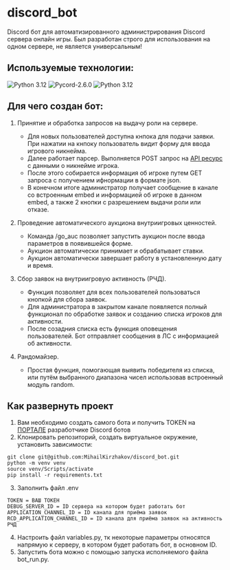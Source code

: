 # discord_bot

Discord бот для автоматизированного администрирования Discord сервера онлайн игры. Был разработан строго для использования на одном сервере, не является универсальным!

## Используемые технологии<a id="technologies-project"></a>:

![Python 3.12](https://img.shields.io/badge/Python-3.12-brightgreen.svg?style=flat&logo=python&logoColor=white)
![Pycord-2.6.0](https://img.shields.io/badge/Pycord-2.6.0-brightgreen.svg?style=flat)
![Python 3.12](https://img.shields.io/badge/Pydantic-2.10.5-brightgreen.svg?style=flat&logo=pydantic&logoColor=white)

## Для чего создан бот:

1. Принятие и обработка запросов на выдачу роли на сервере.
   - Для новых пользователей доступна кнпока для подачи заявки. При нажатии на кнпоку пользователь видит форму для ввода игрового никнейма.
   - Далее работает парсер. Выполняется POST запрос на [API ресурс](https://api.allodswiki.ru/api/v1/armory/avatars) с данными о никнейме игрока.
   - После этого собирается информация об игроке путем GET запроса с получением ифнормации в формате json.
   - В конечном итоге администратор получает сообщение в канале со встроенным embed и информацией об игроке в данном embed, а также 2 кнопки с разрешением выдачи роли или отказе.

2. Проведение автоматического аукциона внутриигровых ценностей.
   - Команда /go_auc позволяет запустить аукцион после ввода параметров в появившейся форме.
   - Аукцион автоматически принимает и обрабатывает ставки.
   - Аукцион автоматически завершает работу в установленную дату и время.

3. Сбор заявок на внутриигровую активность (РЧД).
   - Функция позволяет для всех пользователей пользоваться кнопкой для сбора заявок.
   - Для администратора в закрытом канале появляется полный функционал по обработке заявок и созданию списка игроков для активности.
   - После созадния списка есть функция оповещения пользователей. Бот отправляет сообщения в ЛС с информацией об активности.

4. Рандомайзер.
   - Простая функция, помогающая выявить победителя из списка, или путём выбранного диапазона чисел использовав встроенный модуль random.

## Как развернуть проект

1. Вам необходимо создать самого бота и получить TOKEN на [ПОРТАЛЕ](https://discord.com/developers/applications/) разработчике Discord ботов
2. Клонировать репозиторий, создать виртуальное окружение, установить зависимости:
```
git clone git@github.com:MihailKirzhakov/discord_bot.git
python -m venv venv
source venv/Scripts/activate
pip install -r requirements.txt
```
3. Заполнить файл .env
```
TOKEN = ВАШ ТОКЕН
DEBUG_SERVER_ID = ID сервера на котором будет работать бот
APPLICATION_CHANNEL_ID = ID канала для приёма заявок
RCD_APPLICATION_CHANNEL_ID = ID канала для приёма заявок на активность РЧД
```
4. Настроить файл variables.py, тк некоторые параметры относятся напрямую к серверу, в котором будет работать бот, в основном ID.
5. Запустить бота можно с помощью запуска исполняемого файла bot_run.py.
